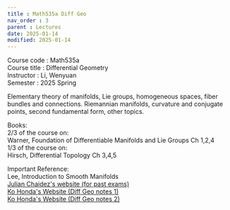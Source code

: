 ```yaml
---
title : Math535a Diff Geo
nav_order : 3
parent : Lectures
date: 2025-01-14
modified: 2025-01-14
---
```

Course code : Math535a  
Course title : Differential Geometry  
Instructor : Li, Wenyuan  
Semester : 2025 Spring

Elementary theory of manifolds, Lie groups, homogeneous spaces, fiber bundles and connections. Riemannian manifolds, curvature and conjugate points, second fundamental form, other topics.

Books:  
2/3 of the course on:  
Warner, Foundation of Differentiable Manifolds and Lie Groups Ch 1,2,4  
1/3 of the course on:  
Hirsch, Differential Topology Ch 3,4,5 

Important Reference:  
Lee, Introduction to Smooth Manifolds  
[Julian Chaidez's website (for past exams)](https://julianchaidez.net/2024s_math535a.html)  
[Ko Honda's Website (Diff Geo notes 1)](https://www.math.ucla.edu/~honda/math225a/revised%20course%20notes.pdf)  
[Ko Honda's Website (Diff Geo notes 2)](https://www.math.ucla.edu/~honda/math535b/notes.pdf)


